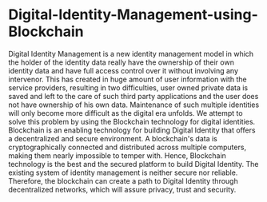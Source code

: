 # Digital-Identity-Management-using-Blockchain

Digital Identity Management is a new identity management model in which the holder of the identity data really have the ownership of their own identity data and have full access control over it without involving any intervenor. This has created in huge amount of user information with the service providers, resulting in two difficulties, user owned private data is saved and left to the care of such third party applications and the user does not have ownership of his own data. Maintenance of such multiple identities will only become more difficult as the digital era unfolds. We attempt to solve this problem by using the Blockchain technology for digital identities. Blockchain is an enabling technology for building Digital Identity that offers a decentralized and secure environment. A blockchain's data is cryptographically connected and distributed across multiple computers, making them nearly impossible to temper with. Hence, Blockchain technology is the best and the secured platform to build Digital Identity. The existing system of identity management is neither secure nor reliable. Therefore, the blockchain can create a path to Digital Identity through decentralized networks, which will assure privacy, trust and security.
